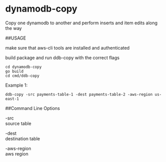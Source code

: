 # dynamodb-copy
Copy one dynamodb to another and perform inserts and item edits along the way

##USAGE

make sure that aws-cli tools are installed and authenticated

build package and run ddb-copy with the correct flags

```console
cd dynamodb-copy
go build
cd cmd/ddb-copy
```


Example 1:

```console
ddb-copy -src payments-table-1 -dest payments-table-2 -aws-region us-east-1
```


##Command Line Options

-src  
source table
    
-dest  
  destination table
    
-aws-region  
aws region